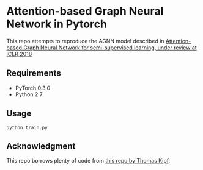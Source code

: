 # Attention-based Graph Neural Network in Pytorch

This repo attempts to reproduce the AGNN model described in [Attention-based Graph Neural Network for semi-supervised learning, under review at ICLR 2018](https://openreview.net/pdf?id=rJg4YGWRb)

## Requirements

* PyTorch 0.3.0
* Python 2.7

## Usage
```python train.py```

## Acknowledgment
This repo borrows plenty of code from [this repo by Thomas Kipf](https://github.com/tkipf/pygcn).
